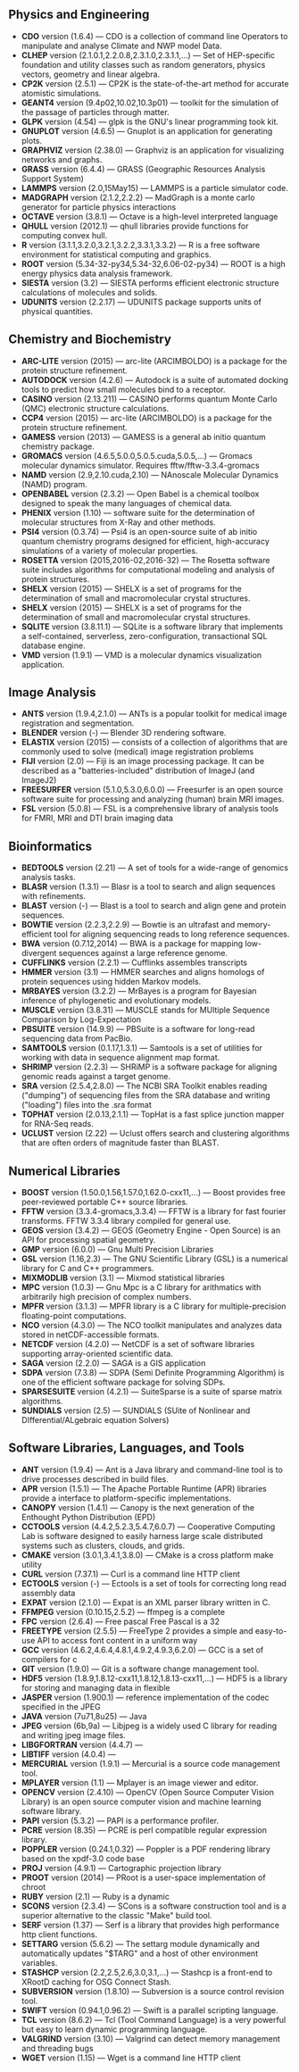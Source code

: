## Physics and Engineering
* **CDO**   version (1.6.4) &mdash;       CDO is a collection of command line Operators to manipulate and analyse Climate and NWP model Data. 
* **CLHEP**   version (2.1.0.1,2.2.0.8,2.3.1.0,2.3.1.1,...) &mdash;       Set of HEP-specific foundation and utility classes such as random generators, physics vectors, geometry and linear algebra.  
* **CP2K**   version (2.5.1) &mdash;       CP2K is the state-of-the-art method for accurate atomistic simulations. 
* **GEANT4**   version (9.4p02,10.02,10.3p01) &mdash;        toolkit for the simulation of the passage of particles through matter. 
* **GLPK**   version (4.54) &mdash;       glpk is the GNU's linear programming took kit. 
* **GNUPLOT**   version (4.6.5) &mdash;       Gnuplot is an application for generating plots. 
* **GRAPHVIZ**   version (2.38.0) &mdash;       Graphviz is an application for visualizing networks and graphs. 
* **GRASS**   version (6.4.4) &mdash;       GRASS (Geographic Resources Analysis Support System) 
* **LAMMPS**   version (2.0,15May15) &mdash;       LAMMPS is a particle simulator code. 
* **MADGRAPH**   version (2.1.2,2.2.2) &mdash;       MadGraph is a monte carlo generator for particle physics interactions 
* **OCTAVE**   version (3.8.1) &mdash;       Octave is a high-level interpreted language 
* **QHULL**   version (2012.1) &mdash;       qhull libraries provide functions for computing convex hull. 
* **R**   version (3.1.1,3.2.0,3.2.1,3.2.2,3.3.1,3.3.2) &mdash;       R is a free software environment for statistical computing and graphics. 
* **ROOT**   version (5.34-32-py34,5.34-32,6.06-02-py34) &mdash;       ROOT is a high energy physics data analysis framework. 
* **SIESTA**   version (3.2) &mdash;       SIESTA performs efficient electronic structure calculations of molecules and solids. 
* **UDUNITS**   version (2.2.17) &mdash;       UDUNITS package supports units of physical quantities. 

## Chemistry and Biochemistry
* **ARC-LITE**   version (2015) &mdash;       arc-lite (ARCIMBOLDO) is a package for the protein structure refinement. 
* **AUTODOCK**   version (4.2.6) &mdash;       Autodock is a suite of automated docking tools to predict how small molecules bind to a receptor. 
* **CASINO**   version (2.13.211) &mdash;       CASINO performs quantum Monte Carlo (QMC) electronic structure calculations. 
* **CCP4**   version (2015) &mdash;       arc-lite (ARCIMBOLDO) is a package for the protein structure refinement. 
* **GAMESS**   version (2013) &mdash;       GAMESS is a general ab initio quantum chemistry package. 
* **GROMACS**   version (4.6.5,5.0.0,5.0.5.cuda,5.0.5,...) &mdash;       Gromacs molecular dynamics simulator. Requires fftw/fftw-3.3.4-gromacs 
* **NAMD**   version (2.9,2.10.cuda,2.10) &mdash;       NAnoscale Molecular Dynamics (NAMD) program. 
* **OPENBABEL**   version (2.3.2) &mdash;       Open Babel is a chemical toolbox designed to speak the many languages of chemical data. 
* **PHENIX**   version (1.10) &mdash;       software suite for the determination of molecular structures from X-Ray and other methods. 
* **PSI4**   version (0.3.74) &mdash;       Psi4 is an open-source suite of ab initio quantum chemistry programs designed for efficient, high-accuracy simulations of a variety of molecular properties.  
* **ROSETTA**   version (2015,2016-02,2016-32) &mdash;       The Rosetta software suite includes algorithms for computational modeling and analysis of protein structures. 
* **SHELX**   version (2015) &mdash;       SHELX is a set of programs for the determination of small and macromolecular crystal structures. 
* **SHELX**   version (2015) &mdash;       SHELX is a set of programs for the determination of small and macromolecular crystal structures. 
* **SQLITE**   version (3.8.11.1) &mdash;       SQLite is a software library that implements a self-contained, serverless, zero-configuration, transactional SQL database engine. 
* **VMD**   version (1.9.1) &mdash;       VMD is a molecular dynamics visualization application. 

## Image Analysis
* **ANTS**   version (1.9.4,2.1.0) &mdash;       ANTs is a popular toolkit for medical image registration and segmentation. 
* **BLENDER**   version (-) &mdash;       Blender 3D rendering software. 
* **ELASTIX**   version (2015) &mdash;      consists of a collection of algorithms that are commonly used to solve (medical) image registration problems 
* **FIJI**   version (2.0) &mdash;       Fiji is an image processing package. It can be described as a "batteries-included" distribution of ImageJ (and ImageJ2) 
* **FREESURFER**   version (5.1.0,5.3.0,6.0.0) &mdash;       Freesurfer is an open source software suite for processing and analyzing (human) brain MRI images.  
* **FSL**   version (5.0.8) &mdash;       FSL is a comprehensive library of analysis tools for FMRI, MRI and DTI brain imaging data 

## Bioinformatics
* **BEDTOOLS**   version (2.21) &mdash;       A set of tools for a wide-range of genomics analysis tasks. 
* **BLASR**   version (1.3.1) &mdash;       Blasr is a tool to search and align sequences with refinements. 
* **BLAST**   version (-) &mdash;       Blast is a tool to search and align gene and protein sequences. 
* **BOWTIE**   version (2.2.3,2.2.9) &mdash;       Bowtie is an ultrafast and memory-efficient tool for aligning sequencing reads to long reference sequences. 
* **BWA**   version (0.7.12,2014) &mdash;       BWA is a package for mapping low-divergent sequences against a large reference genome. 
* **CUFFLINKS**   version (2.2.1) &mdash;       Cufflinks assembles transcripts 
* **HMMER**   version (3.1) &mdash;       HMMER searches and aligns homologs of protein sequences using hidden Markov models. 
* **MRBAYES**   version (3.2.2) &mdash;       MrBayes is a program for Bayesian inference of phylogenetic and evolutionary models. 
* **MUSCLE**   version (3.8.31) &mdash;       MUSCLE stands for MUltiple Sequence Comparison by Log-Expectation 
* **PBSUITE**   version (14.9.9) &mdash;       PBSuite is a software for long-read sequencing data from PacBio. 
* **SAMTOOLS**   version (0.1.17,1.3.1) &mdash;       Samtools is a set of utilities for working with data in sequence alignment map format. 
* **SHRIMP**   version (2.2.3) &mdash;       SHRiMP is a software package for aligning genomic reads against a target genome. 
* **SRA**   version (2.5.4,2.8.0) &mdash;       The NCBI SRA Toolkit enables reading ("dumping") of sequencing files from the SRA database and writing ("loading") files into the .sra format  
* **TOPHAT**   version (2.0.13,2.1.1) &mdash;       TopHat is a fast splice junction mapper for RNA-Seq reads. 
* **UCLUST**   version (2.22) &mdash;       Uclust offers search and clustering algorithms that are often orders of magnitude faster than BLAST. 

## Numerical Libraries
* **BOOST**   version (1.50.0,1.56,1.57.0,1.62.0-cxx11,...) &mdash;       Boost provides free peer-reviewed portable C++ source libraries. 
* **FFTW**   version (3.3.4-gromacs,3.3.4) &mdash;       FFTW is a library for fast fourier transforms. FFTW 3.3.4 library compiled for general use. 
* **GEOS**   version (3.4.2) &mdash;       GEOS (Geometry Engine - Open Source) is an API for processing spatial geometry. 
* **GMP**   version (6.0.0) &mdash;        Gnu Multi Precision Libraries 
* **GSL**   version (1.16,2.3) &mdash;       The GNU Scientific Library (GSL) is a numerical library for C and C++ programmers. 
* **MIXMODLIB**   version (3.1) &mdash;       Mixmod statistical libraries 
* **MPC**   version (1.0.3) &mdash;       Gnu Mpc is a C library for arithmatics with arbitrarily high precision of complex numbers. 
* **MPFR**   version (3.1.3) &mdash;       MPFR library is a C library for multiple-precision floating-point computations. 
* **NCO**   version (4.3.0) &mdash;       The NCO toolkit manipulates and analyzes data stored in netCDF-accessible formats. 
* **NETCDF**   version (4.2.0) &mdash;       NetCDF is a set of software libraries supporting array-oriented scientific data. 
* **SAGA**   version (2.2.0) &mdash;       SAGA is a GIS application 
* **SDPA**   version (7.3.8) &mdash;       SDPA (Semi Definite Programming Algorithm) is one of the efficient software package for solving SDPs. 
* **SPARSESUITE**   version (4.2.1) &mdash;       SuiteSparse is a suite of sparse matrix algorithms. 
* **SUNDIALS**   version (2.5) &mdash;       SUNDIALS (SUite of Nonlinear and DIfferential/ALgebraic equation Solvers) 

## Software Libraries, Languages, and Tools
* **ANT**   version (1.9.4) &mdash;       Ant is a Java library and command-line tool is to drive processes described in build files. 
* **APR**   version (1.5.1) &mdash;       The Apache Portable Runtime (APR) libraries provide a interface to platform-specific implementations. 
* **CANOPY**   version (1.4.1) &mdash;       Canopy is the next generation of the Enthought Python Distribution (EPD) 
* **CCTOOLS**   version (4.4.2,5.2.3,5.4.7,6.0.7) &mdash;       Cooperative Computing Lab is software designed to easily harness large scale distributed systems such as clusters, clouds, and grids. 
* **CMAKE**   version (3.0.1,3.4.1,3.8.0) &mdash;       CMake is a cross platform make utility 
* **CURL**   version (7.37.1) &mdash;       Curl is a command line HTTP client 
* **ECTOOLS**   version (-) &mdash;       Ectools is a set of tools for correcting long read assembly data 
* **EXPAT**   version (2.1.0) &mdash;       Expat is an XML parser library written in C. 
* **FFMPEG**   version (0.10.15,2.5.2) &mdash;       ffmpeg is a complete 
* **FPC**   version (2.6.4) &mdash;       Free pascal Free Pascal is a 32 
* **FREETYPE**   version (2.5.5) &mdash;       FreeType 2 provides a simple and easy-to-use API to access font content in a uniform way 
* **GCC**   version (4.6.2,4.6.4,4.8.1,4.9.2,4.9.3,6.2.0) &mdash;       GCC is a set of compilers for c 
* **GIT**   version (1.9.0) &mdash;       Git is a software change management tool. 
* **HDF5**   version (1.8.9,1.8.12-cxx11,1.8.12,1.8.13-cxx11,...) &mdash;       HDF5 is a library for storing and managing data in flexible 
* **JASPER**   version (1.900.1) &mdash;       reference implementation of the codec specified in the JPEG 
* **JAVA**   version (7u71,8u25) &mdash;       Java 
* **JPEG**   version (6b,9a) &mdash;       Libjpeg is a widely used C library for reading and writing jpeg image files. 
* **LIBGFORTRAN**   version (4.4.7) &mdash;      
* **LIBTIFF**   version (4.0.4) &mdash;      
* **MERCURIAL**   version (1.9.1) &mdash;       Mercurial is a source code management tool. 
* **MPLAYER**   version (1.1) &mdash;       Mplayer is an image viewer and editor. 
* **OPENCV**   version (2.4.10) &mdash;       OpenCV (Open Source Computer Vision Library) is an open source computer vision and machine learning software library. 
* **PAPI**   version (5.3.2) &mdash;       PAPI is a performance profiler. 
* **PCRE**   version (8.35) &mdash;       PCRE is perl compatible regular expression library. 
* **POPPLER**   version (0.24.1,0.32) &mdash;       Poppler is a PDF rendering library based on the xpdf-3.0 code base 
* **PROJ**   version (4.9.1) &mdash;       Cartographic projection library 
* **PROOT**   version (2014) &mdash;       PRoot is a user-space implementation of chroot 
* **RUBY**   version (2.1) &mdash;       Ruby is a dynamic 
* **SCONS**   version (2.3.4) &mdash;       SCons is a software construction tool and is a superior alternative to the classic "Make" build tool. 
* **SERF**   version (1.37) &mdash;       Serf is a library that provides high performance http client functions. 
* **SETTARG**   version (5.6.2) &mdash;       The settarg module dynamically and automatically updates "$TARG" and a host of other environment variables. 
* **STASHCP**   version (2.2,2.5,2.6,3.0,3.1,...) &mdash;       Stashcp is a front-end to XRootD caching for OSG Connect Stash. 
* **SUBVERSION**   version (1.8.10) &mdash;       Subversion is a source control revision tool. 
* **SWIFT**   version (0.94.1,0.96.2) &mdash;       Swift is a parallel scripting language. 
* **TCL**   version (8.6.2) &mdash;       Tcl (Tool Command Language) is a very powerful but easy to learn dynamic programming language. 
* **VALGRIND**   version (3.10) &mdash;       Valgrind can detect memory management and threading bugs 
* **WGET**   version (1.15) &mdash;       Wget is a command line HTTP client 

